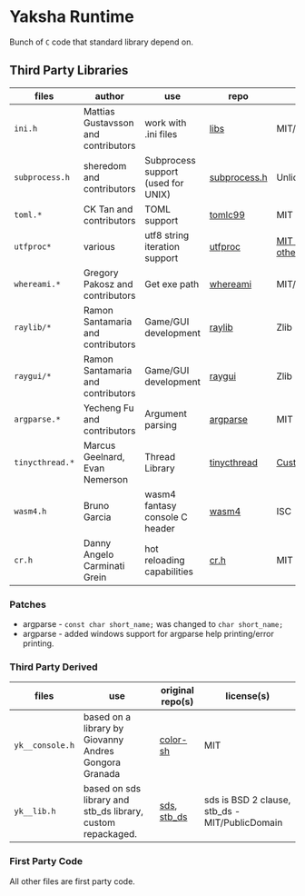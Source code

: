 # Yaksha Runtime

Bunch of `C` code that standard library depend on.

## Third Party Libraries

| files           | author                              | use                                | repo                                                      | license                                                                                |
|-----------------|-------------------------------------|------------------------------------|-----------------------------------------------------------|----------------------------------------------------------------------------------------|
| `ini.h`         | Mattias Gustavsson and contributors | work with .ini files               | [libs](https://github.com/mattiasgustavsson/libs)         | MIT/PublicDomain                                                                       |
| `subprocess.h`  | sheredom and contributors           | Subprocess support (used for UNIX) | [subprocess.h](https://github.com/sheredom/subprocess.h)  | Unlicense                                                                              |
| `toml.*`        | CK Tan and contributors             | TOML support                       | [tomlc99](https://github.com/cktan/tomlc99)               | MIT                                                                                    |
| `utfproc*`      | various                             | utf8 string iteration support      | [utfproc](https://github.com/JuliaStrings/utf8proc)       | [MIT expat + 2 other](https://github.com/JuliaStrings/utf8proc/blob/master/LICENSE.md) |
| `whereami.*`    | Gregory Pakosz and contributors     | Get exe path                       | [whereami](https://github.com/gpakosz/whereami)           | MIT/WTFPL                                                                              |
| `raylib/*`      | Ramon Santamaria and contributors   | Game/GUI development               | [raylib](https://github.com/raysan5/raylib)               | Zlib                                                                                   |
| `raygui/*`      | Ramon Santamaria and contributors   | Game/GUI development               | [raygui](https://github.com/raysan5/raygui)               | Zlib                                                                                   |
| `argparse.*`    | Yecheng Fu and contributors         | Argument parsing                   | [argparse](https://github.com/cofyc/argparse)             | MIT                                                                                    |
| `tinycthread.*` | Marcus Geelnard, Evan Nemerson      | Thread Library                     | [tinycthread](https://github.com/tinycthread/tinycthread) | [Custom?](https://github.com/tinycthread/tinycthread)                                  |
| `wasm4.h`       | Bruno Garcia                        | wasm4 fantasy console C header     | [wasm4](https://github.com/aduros/wasm4)                  | ISC                                                                                    |
| `cr.h`          | Danny Angelo Carminati Grein        | hot reloading capabilities         | [cr.h](https://github.com/fungos/cr)                      | MIT                                                                                    |

### Patches

* argparse - `const char short_name;` was changed to `char short_name;`
* argparse - added windows support for argparse help printing/error printing.

### Third Party Derived

| files           | use                                                         | original repo(s)                                                                 | license(s)                                     |
|-----------------|-------------------------------------------------------------|----------------------------------------------------------------------------------|------------------------------------------------|
| `yk__console.h` | based on a library by Giovanny Andres Gongora Granada       | [color-sh](https://github.com/Gioyik/color-sh)                                   | MIT                                            |
| `yk__lib.h`     | based on sds library and stb_ds library, custom repackaged. | [sds](https://github.com/antirez/sds), [stb_ds](https://github.com/nothings/stb) | sds is BSD 2 clause, stb_ds - MIT/PublicDomain |

### First Party Code

All other files are first party code.
